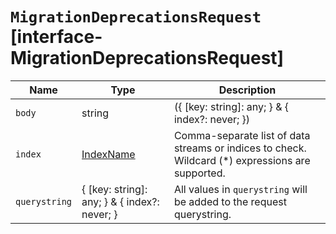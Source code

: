 # `MigrationDeprecationsRequest` [interface-MigrationDeprecationsRequest]

| Name | Type | Description |
| - | - | - |
| `body` | string | ({ [key: string]: any; } & { index?: never; }) | All values in `body` will be added to the request body. |
| `index` | [IndexName](./IndexName.md) | Comma-separate list of data streams or indices to check. Wildcard (*) expressions are supported. |
| `querystring` | { [key: string]: any; } & { index?: never; } | All values in `querystring` will be added to the request querystring. |
